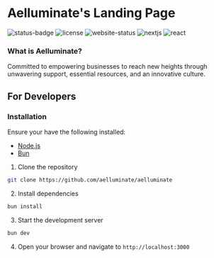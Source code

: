 # Aelluminate's Landing Page

![status-badge](https://img.shields.io/badge/status-development-green?style=flat-square)
![license](https://img.shields.io/badge/license-aelluminate_private_license-green?style=flat-square&link=https%3A%2F%2Fgithub.com%2Faelluminate%2Faelluminate%2Fblob%2Fmain%2FLICENSE)
![website-status](https://img.shields.io/website?url=https%3A%2F%2Faelluminate.com&up_message=online&down_message=offline&style=flat-square&link=https%3A%2F%2Faelluminate.com)
![nextjs](https://img.shields.io/github/package-json/dependency-version/aelluminate/aelluminate/next?style=flat-square)
![react](https://img.shields.io/github/package-json/dependency-version/aelluminate/aelluminate/react?style=flat-square)

### What is Aelluminate?

Committed to empowering businesses to reach new heights through unwavering support, essential resources, and an innovative culture.

## For Developers

### Installation

Ensure your have the following installed:

- [Node.js](https://nodejs.org/en/)
- [Bun](https://bun.js.org)

1. Clone the repository

```bash
git clone https://github.com/aelluminate/aelluminate
```

2. Install dependencies

```bash
bun install
```

3. Start the development server

```bash
bun dev
```

4. Open your browser and navigate to `http://localhost:3000`

